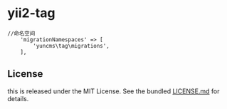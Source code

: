 # yii2-tag

````
//命名空间
    'migrationNamespaces' => [
        'yuncms\tag\migrations',
    ],
````

## License

this is released under the MIT License. See the bundled [LICENSE.md](LICENSE.md)
for details.